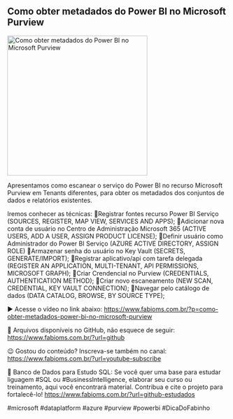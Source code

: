 ## Como obter metadados do Power BI no Microsoft Purview

<img src="https://fabioms.com.br//uploads/youtube/Slide122.png" alt="Como obter metadados do Power BI no Microsoft Purview" title="Azure Purview" width="320"/>

Apresentamos como escanear o serviço do Power BI no recurso Microsoft Purview em Tenants diferentes, para obter os metadados dos conjuntos de dados e relatórios existentes.

Iremos conhecer as técnicas:
🔹Registrar fontes recurso Power BI Serviço (SOURCES, REGISTER, MAP VIEW, SERVICES AND APPS);
🔹Adicionar nova conta de usuário no Centro de Administração Microsoft 365 (ACTIVE USERS, ADD A USER, ASSIGN PRODUCT LICENSE);
🔹Definir usuário como Administrador do Power BI Serviço (AZURE ACTIVE DIRECTORY, ASSIGN ROLE)
🔹Armazenar senha do usuário no Key Vault (SECRETS, GENERATE/IMPORT);
🔹Registrar aplicativo/api com tarefa delegada (REGISTER AN APPLICATION, MULTI-TENANT, API PERMISSIONS, MICROSOFT GRAPH);
🔹Criar Crendencial no Purview (CREDENTIALS, AUTHENTICATION METHOD);
🔹Criar novo escaneamento (NEW SCAN, CREDENTIAL, KEY VAULT CONNECTION);
🔹Navegar pelo catálogo de dados (DATA CATALOG, BROWSE, BY SOURCE TYPE);

▶️ Acesse o vídeo no link abaixo:
https://www.fabioms.com.br/?p=como-obter-metadados-power-bi-no-microsoft-purview

📁 Arquivos disponíveis no GitHub, não esquece de seguir:
https://www.fabioms.com.br/?url=github

😉 Gostou do conteúdo? Inscreva-se também no canal:
https://www.fabioms.com.br/?url=youtube-subscribe

🎁 Banco de Dados para Estudo SQL:
Se você quer uma base para estudar liguagem #SQL ou #BusinessIntelligence, elaborar seu curso ou treinamento, aqui você encontrará material. 
Contribua e cite o projeto para fortalecê-lo!
https://www.fabioms.com.br/?url=github-estudados

#microsoft #dataplatform #azure #purview #powerbi #DicaDoFabinho
